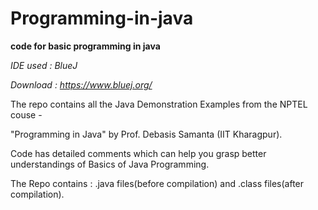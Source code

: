 # Programming-in-java
<b>code for basic programming in java</b>

<i>IDE used : BlueJ  

Download : https://www.bluej.org/
</i>

The repo contains all the Java Demonstration Examples from the NPTEL couse -

"Programming in Java" by Prof. Debasis Samanta (IIT Kharagpur).

Code has detailed comments which can help you grasp better understandings of Basics of Java Programming.

The Repo contains : .java files(before compilation) and .class files(after compilation).
